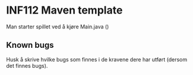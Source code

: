 # INF112 Maven template 

Man starter spillet ved å kjøre Main.java ()


## Known bugs
Husk å skrive hvilke bugs som finnes i de kravene dere har utført (dersom det finnes bugs).